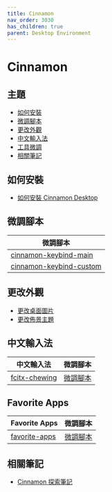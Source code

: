```yaml
---
title: Cinnamon
nav_order: 3030
has_children: true
parent: Desktop Environment
---
```



# Cinnamon


## 主題

* [如何安裝](#如何安裝)
* [微調腳本](#微調腳本)
* [更改外觀](#更改外觀)
* [中文輸入法](#中文輸入法)
* [工具微調](#工具微調)
* [相關筆記](#相關筆記)


## 如何安裝

* [如何安裝 Cinnamon Desktop](https://samwhelp.github.io/note-about-ubuntu/read/desktop_environment/cinnamon/install.html)


## 微調腳本

| 微調腳本 |
| --- |
| [cinnamon-keybind-main](https://github.com/samwhelp/note-about-ubuntu/tree/gh-pages/_demo/adjustment/de/cinnamon/part/cinnamon-keybind-main) |
| [cinnamon-keybind-custom](https://github.com/samwhelp/note-about-ubuntu/tree/gh-pages/_demo/adjustment/de/cinnamon/part/cinnamon-keybind-custom) |


## 更改外觀

* [更改桌面圖片](https://samwhelp.github.io/note-about-ubuntu/read/flavours/cinnamon/adjustment/wallpaper.html)
* [更改佈景主題](https://samwhelp.github.io/note-about-ubuntu/read/flavours/cinnamon/adjustment/theme.html)


## 中文輸入法

| 中文輸入法 | 微調腳本 |
| --- | --- |
| [fcitx-chewing](https://samwhelp.github.io/note-about-ubuntu/read/adjustment/env/im.html#fcitx-chwing) | [微調腳本](https://github.com/samwhelp/note-about-ubuntu/tree/gh-pages/_demo/adjustment/env/im/fcitx-chewing) |


## Favorite Apps

| Favorite Apps | 微調腳本 |
| --- | --- |
| [favorite-apps](https://samwhelp.github.io/note-about-ubuntu/read/flavours/cinnamon/adjustment/favorite-apps.html) | [微調腳本](https://github.com/samwhelp/note-about-ubuntu/tree/gh-pages/_demo/adjustment/part-cinnamon/cinnamon-favorite-apps) |





## 相關筆記

* [Cinnamon 探索筆記](https://samwhelp.github.io/note-about-cinnamon/)
